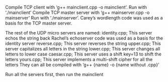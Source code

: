 Compile TCP client with ‘g++ mainclient.cpp -o mainclient’. Run with ‘./mainclient’
Compile TCP master server with ‘g++ mainserver.cpp -o mainserver’ 
Run with ‘./mainserver’. Carey’s wordlength code was used as a basis for the TCP master server.

The rest of the UDP micro servers are named:
    identity.cpp; This server echos the string back 
                  Rachel’s echoserver code was used as a basis for the identity server
    reverse.cpp; This server reverses the string
    upper.cpp; This server capitalizes all letters in the string
    lower.cpp; This server changes all letters to lower case
    caesar.cpp; This server uses a shift key=13 to shift the letters
    yours.cpp; This server implements a multi-shift cipher for all the letters
They can all be compiled with ‘g++ {name} -o {name without .cpp}’ 

Run all the servers first, then run the mainclient
